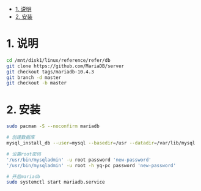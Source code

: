 <!-- TOC -->

- [1. 说明](#1-说明)
- [2. 安装](#2-安装)

<!-- /TOC -->



<a id="markdown-1-说明" name="1-说明"></a>
# 1. 说明

```bash
cd /mnt/disk1/linux/reference/refer/db
git clone https://github.com/MariaDB/server
git checkout tags/mariadb-10.4.3
git branch -d master
git checkout -b master

```

<a id="markdown-2-安装" name="2-安装"></a>
# 2. 安装

```bash
sudo pacman -S --noconfirm mariadb

# 创建数据库
mysql_install_db --user=mysql --basedir=/usr --datadir=/var/lib/mysql

# 设置root密码
'/usr/bin/mysqladmin' -u root password 'new-password'
'/usr/bin/mysqladmin' -u root -h yq-pc password 'new-password'

# 开启mariadb
sudo systemctl start mariadb.service

```
